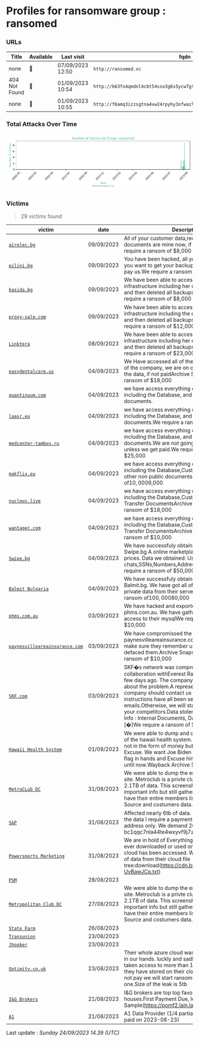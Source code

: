 # Profiles for ransomware group : **ransomed**



### URLs
| Title | Available | Last visit | fqdn | Screenshot 
|---|---|---|---|---|
| none | 🔴 | 07/09/2023 12:50 | `http://ransomed.vc` | <a href="https://images.ransomware.live/screenshots/ransomed-vc.png" target=_blank>📸</a> | 
| 404 Not Found | 🔴 | 01/09/2023 10:54 | `http://k63fo4qmdnl4cbt54sso3g6s5ycw7gf7i6nvxl3wcf3u6la2mlawt5qd.onion` | ❌ | 
| none | 🔴 | 01/09/2023 10:55 | `http://f6amq3izzsgtna4vw24rpyhy3ofwazlgex2zqdssavevvkklmtudxjad.onion` | ❌ | 

### Total Attacks Over Time

![Statistics](../graphs/stats-ransomed.png)


### Victims

> 29 victims found

| victim | date | Description | Screenshot | 
|---|---|---|---|
| [`airelec.bg`](https://google.com/search?q=airelec.bg) | 09/09/2023 | All of your customer data,records and private documents are mine now, if you pay you wiWe require a ransom of $8,000 |   |
| [`pilini.bg`](https://google.com/search?q=pilini.bg) | 09/09/2023 | You have been hacked, all your data is now mine, if you want to get your backups back you will have to pay us.We require a ransom of $8,000 |   |
| [`kasida.bg`](https://google.com/search?q=kasida.bg) | 09/09/2023 | We have been able to access all of linktera critical infrastructure including her database, we dumped and then deleted all backups from the serversWe require a ransom of $8,000 |   |
| [`proxy-sale.com`](https://google.com/search?q=proxy-sale.com) | 09/09/2023 | We have been able to access all of linktera critical infrastructure including the database, we dumped and then deleted all backups from the serversWe require a ransom of $12,000 |   |
| [`Linktera`](https://google.com/search?q=Linktera) | 08/09/2023 | We have been able to access all of linktera critical infrastructure including her database, we dumped and then deleted all backups from the serversWe require a ransom of $23,000 |   |
| [`easydentalcare.us`](https://google.com/search?q=easydentalcare.us) | 04/09/2023 | We Have accessed all of the critical infrasrtucture of the company, we are on our way to publish all of the data, if not paidArchive SnapshotWe require a ransom of $18,000 |   |
| [`quantinuum.com`](https://google.com/search?q=quantinuum.com) | 04/09/2023 | we have access everything on their servers, including the Database, and other non public documents. |   |
| [`laasr.eu`](https://google.com/search?q=laasr.eu) | 04/09/2023 | we have access everything on their servers, including the Database, and other non public documents.We require a ransom of$11,000$10,000 |   |
| [`medcenter-tambov.ru`](https://google.com/search?q=medcenter-tambov.ru) | 04/09/2023 | we have access everything on their servers, including the Database, and other non public documents.We are not going to make them public unless we get paid.We require a ransom of $25,000 |   |
| [`makflix.eu`](https://google.com/search?q=makflix.eu) | 04/09/2023 | we have access everything on their servers, including the Database,Customers Chats, and other non public documents.We require a ransom of$10,000$9,000 |   |
| [`nucleus.live`](https://google.com/search?q=nucleus.live) | 04/09/2023 | we have access everything on their servers, including the Database,Customers Chats, Bank Transfer DocumentsArchive SnapshotWe require a ransom of $18,000 |   |
| [`wantager.com`](https://google.com/search?q=wantager.com) | 04/09/2023 | we have access everything on their servers, including the Database,Customers Chats, Bank Transfer DocumentsArchive SnapshotWe require a ransom of $10,000 |   |
| [`Swipe.bg`](https://google.com/search?q=Swipe.bg) | 04/09/2023 | We have successfuly obtained all data from Swipe.bg A online marketplace known for its cheap prices. Data we obtained: Userdata,Customer chats,SSNs,Numbers,Addresses and moreWe require a ransom of $50,000. |   |
| [`Balmit Bulgaria`](https://google.com/search?q=Balmit+Bulgaria) | 04/09/2023 | We have successfuly obtained all data from Balmit.bg. We have got all of their data + source + private data from their servers.We require a ransom of$100,000$80,000 |   |
| [`phms.com.au`](https://google.com/search?q=phms.com.au) | 03/09/2023 | We have hacked and exported the database of phms.com.au. We have gathered root access and access to their mysqlWe require a ransom of $10,000 |   |
| [`paynesvilleareainsurance.com`](https://google.com/search?q=paynesvilleareainsurance.com) | 03/09/2023 | We have compromissed the servers of paynesvilleareainsurance.com. We decided to make sure they remember us so we have also defaced them.Archive SnapshopWe require a ransom of $10,000 |   |
| [`SKF.com`](https://google.com/search?q=SKF.com) | 03/09/2023 | SKF�s network was compromised(by collaboration withEverest Ransomware Group) a few days ago. The company continues to be silent about the problem.A representative of the company should contact us immediately, instructions have all been sended in the emails.Otherwise, we will start communicating with your competitors.Data stolen : 2.19 TerabytesData Info : Internal Documents, Data Bases, Customer [�]We require a ransom of $100,000 |   |
| [`Hawaii Health System`](https://google.com/search?q=Hawaii+Health+System) | 01/09/2023 | We were able to dump and deface the official site of the hawaii health system. We demand a ransom not in the form of money      but in the form of public Excuse. We want Joe Biden to come with a russian flag in hands and Excuse himselfs for what he did until      now.Wayback Archive Snapshot |   |
| [`MetroCLub DC`](https://google.com/search?q=MetroCLub+DC) | 31/08/2023 | We were able to dump the entire metroclub.org site. Metroclub is a privte club from DC.     There is 2.1TB of data. This screenshot show most of important info but still gathering a lot of data.     We have their entire members list and employee data.     Source and costumers data. |   |
| [`S&P`](https://google.com/search?q=S%26P) | 31/08/2023 | Affected nearly 6tb of data. Because of the size of the data I require a payment to the following address only. We demand 200,000 euro. bc1qqc7nla44te4wxyvf9j7zxtc5q296sxn94k6v00 |   |
| [`Powersports Marketing`](https://google.com/search?q=Powersports+Marketing) | 31/08/2023 | We are in hold of Everything any of their employes ever downloaded or used on their systems. whole cloud has been accessed. We are in hold of 2.1tb of data from their cloud.file tree:download(https://cdn.bunkr.ru/directory_tree-UvBawJCp.txt) |   |
| [`PSM`](https://google.com/search?q=PSM) | 28/08/2023 |  | <a href="https://images.ransomware.live/screenshots/posts/f827cfdb5bcbf5c0508325a357fba301.png" target=_blank>📸</a> |
| [`Metropolitan Club DC`](https://google.com/search?q=Metropolitan+Club+DC) | 27/08/2023 | We were able to dump the entire metroclub.org site. Metroclub is a privte club from DC. There is 2.1TB of data. This screenshot show most of important info but still gathering a lot of data. We have their entire members list and employee data. Source and costumers data. | <a href="https://images.ransomware.live/screenshots/posts/4a456126604a02f65681572f677b9f06.png" target=_blank>📸</a> |
| [`State Farm`](https://google.com/search?q=State+Farm) | 26/08/2023 |  | <a href="https://images.ransomware.live/screenshots/posts/5e6351286b099ba74fdbd9eac38f854d.png" target=_blank>📸</a> |
| [`Transunion`](https://google.com/search?q=Transunion) | 23/08/2023 |  | <a href="https://images.ransomware.live/screenshots/posts/d15fa9d87364f196833d46069af8c126.png" target=_blank>📸</a> |
| [`Jhooker`](https://google.com/search?q=Jhooker) | 23/08/2023 |  | <a href="https://images.ransomware.live/screenshots/posts/2f4d1b7a6fa4a93903d62852e1b2fb7a.png" target=_blank>📸</a> |
| [`Optimity.co.uk`](https://Optimity.co.uk) | 23/08/2023 | Their whole azure cloud was exported and is now in our hands. luckly and sadly for them we have taken access to more than 1000 companies data they have stored on their cloud. if optimity does not pay we will start ransoming them, one by one.Size of the leak is 5tb | <a href="https://images.ransomware.live/screenshots/posts/df9e81383b2bc01909f991939c59e48c.png" target=_blank>📸</a> |
| [`I&G Brokers`](https://google.com/search?q=I%26G+Brokers) | 21/08/2023 | I&G brokers are top top favourite Bulgarian Broker houses.First Payment Due, leaking dataDownload Sample(https://pomf2.lain.la/f/XXXXXX.7z) | <a href="https://images.ransomware.live/screenshots/posts/8afc3bb6e07fbe503fc867bf2b4a266d.png" target=_blank>📸</a> |
| [`A1`](https://www.a1.group) | 21/08/2023 | A1 Data Provider (1/4 partial payments have been paid on 2023-08-23) | <a href="https://images.ransomware.live/screenshots/posts/f10b27779be949508f6b2a61433b19f9.png" target=_blank>📸</a> |



Last update : _Sunday 24/09/2023 14.39 (UTC)_
